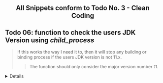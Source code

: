 ## <div align="center">All Snippets conform to Todo No. 3 - Clean Coding</div>
## Todo 06: function to check the users JDK Version using *child_process*
> If this works the way I need it to, then it will stop any building or binding process if the users JDK version is not 11.x.
>> The function should only consider the major version number *11*.
<details>
  
```js
const { exec } = require('child_process');

function checkJavaVersion(callback) {
  exec('java -version', (error, stdout, stderr) => {
    if (error) {
      callback(new Error('Java is not installed or not accessible.'));
    } else {
      const versionOutput = stderr || stdout;
      const versionMatch = versionOutput.match(/version "(\d+)\.(\d+)\.|version "(\d+)\-internal"/);
      if (versionMatch) {
        const majorVersion = parseInt(versionMatch[1] || versionMatch[3], 10);
        if (majorVersion === 11) {
          callback(null, majorVersion);
        } else {
          callback(new Error('JDK Version is not 11.x, Aborting!'));
        }
      } else {
        callback(new Error('Java is not installed or not accessible.'));
      }
    }
  });
}

// Usage example:
checkJavaVersion((error, javaVersion) => {
  if (error) {
    delayedLog(error.message);
    // Abort processes here
  } else {
    // Continue with processes here, since Java version is 11
  }
});
```
</details>
